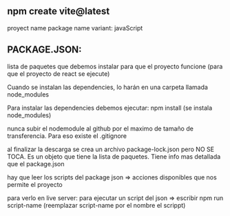 ## npm create vite@latest

proyect name
package name
variant: javaScript

## PACKAGE.JSON:

<!-- DEPENDENCIES Y DEVDEPENDENCIES -->

lista de paquetes que debemos instalar para que el proyecto funcione (para que el proyecto de react se ejecute)

Cuando se instalan las dependencies, lo harán en una carpeta llamada node_modules

Para instalar las dependencies debemos ejecutar: npm install (se instala node_modules)

nunca subir el nodemodule al github por el maximo de tamaño de transferencia. Para eso existe el .gitignore

al finalizar la descarga se crea un archivo package-lock.json pero NO SE TOCA. Es un objeto que tiene la lista de paquetes. Tiene info mas detallada que el package.json

hay que leer los scripts del package json => acciones disponibles que nos permite el proyecto

para verlo en live server:
para ejecutar un script del json => escribir npm run script-name
(reemplazar script-name por el nombre el scrippt)
